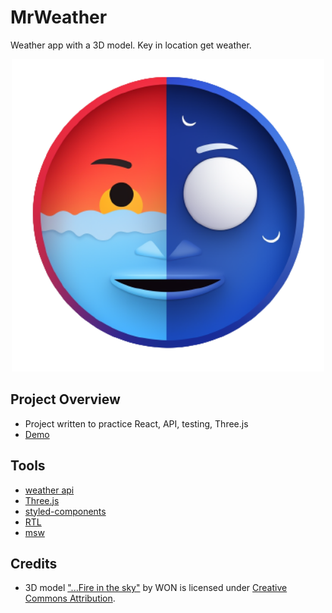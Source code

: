 # MrWeather

Weather app with a 3D model. Key in location get weather.

<p align="center">
  <img src="./public/mrWeather.png" alt="MrWeather icon" width="500">
</p>

## Project Overview

- Project written to practice React, API, testing, Three.js
- [Demo](https://google.com)

## Tools

- [weather api](https://www.weatherapi.com/)
- [Three.js](https://threejs.org/docs/index.html#manual/en/introduction/Creating-a-scene)
- [styled-components](https://github.com/styled-components/styled-components)
- [RTL](https://testing-library.com/docs/react-testing-library/intro/)
- [msw](https://github.com/mswjs/msw)

## Credits

- 3D model ["...Fire in the sky"](https://skfb.ly/oCXvT) by WON is licensed
  under [Creative Commons
  Attribution](http://creativecommons.org/licenses/by/4.0/).
